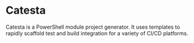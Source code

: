 # Catesta
Catesta is a PowerShell module project generator. It uses templates to rapidly scaffold test and build integration for a variety of CI/CD platforms.
